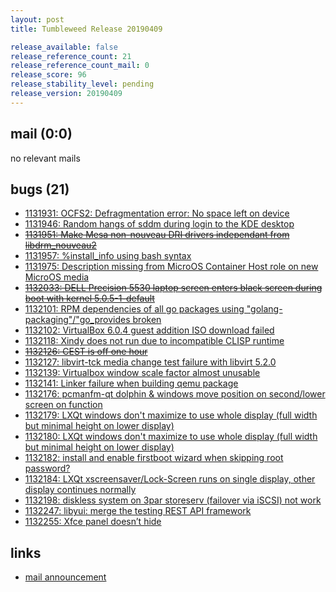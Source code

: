 ```yaml
---
layout: post
title: Tumbleweed Release 20190409

release_available: false
release_reference_count: 21
release_reference_count_mail: 0
release_score: 96
release_stability_level: pending
release_version: 20190409
---
```


## mail (0:0)

no relevant mails

## bugs (21)

<!--more-->

- [1131931: OCFS2:  Defragmentation error: No space left on device](https://bugzilla.opensuse.org/show_bug.cgi?id=1131931)
- [1131946: Random hangs of sddm during login to the KDE desktop](https://bugzilla.opensuse.org/show_bug.cgi?id=1131946)
- ~~[1131951: Make Mesa non-nouveau DRI drivers independant from libdrm_nouveau2](https://bugzilla.opensuse.org/show_bug.cgi?id=1131951)~~
- [1131957: %install_info using bash syntax](https://bugzilla.opensuse.org/show_bug.cgi?id=1131957)
- [1131975: Description missing from MicroOS Container Host role on new MicroOS media](https://bugzilla.opensuse.org/show_bug.cgi?id=1131975)
- ~~[1132033: DELL Precision 5530 laptop screen enters black screen during boot with kernel 5.0.5-1-default](https://bugzilla.opensuse.org/show_bug.cgi?id=1132033)~~
- [1132101: RPM dependencies of all go packages using "golang-packaging"/"go_provides broken](https://bugzilla.opensuse.org/show_bug.cgi?id=1132101)
- [1132102: VirtualBox 6.0.4 guest addition ISO download failed](https://bugzilla.opensuse.org/show_bug.cgi?id=1132102)
- [1132118: Xindy does not run due to incompatible CLISP runtime](https://bugzilla.opensuse.org/show_bug.cgi?id=1132118)
- ~~[1132126: CEST is off one hour](https://bugzilla.opensuse.org/show_bug.cgi?id=1132126)~~
- [1132127: libvirt-tck media change test failure with libvirt 5.2.0](https://bugzilla.opensuse.org/show_bug.cgi?id=1132127)
- [1132139: Virtualbox window scale factor almost unusable](https://bugzilla.opensuse.org/show_bug.cgi?id=1132139)
- [1132141: Linker failure when building qemu package](https://bugzilla.opensuse.org/show_bug.cgi?id=1132141)
- [1132176: pcmanfm-qt dolphin & windows move position on second/lower screen on function](https://bugzilla.opensuse.org/show_bug.cgi?id=1132176)
- [1132179: LXQt windows don't maximize to use whole display (full width but minimal height on lower display)](https://bugzilla.opensuse.org/show_bug.cgi?id=1132179)
- [1132180: LXQt windows don't maximize to use whole display (full width but minimal height on lower display)](https://bugzilla.opensuse.org/show_bug.cgi?id=1132180)
- [1132182: install and enable firstboot wizard when skipping root password?](https://bugzilla.opensuse.org/show_bug.cgi?id=1132182)
- [1132184: LXQt xscreensaver/Lock-Screen runs on single display, other display continues normally](https://bugzilla.opensuse.org/show_bug.cgi?id=1132184)
- [1132198: diskless system on 3par storeserv (failover via iSCSI) not work](https://bugzilla.opensuse.org/show_bug.cgi?id=1132198)
- [1132247: libyui: merge the testing REST API framework](https://bugzilla.opensuse.org/show_bug.cgi?id=1132247)
- [1132255: Xfce panel doesn’t hide](https://bugzilla.opensuse.org/show_bug.cgi?id=1132255)



## links

- [mail announcement](https://lists.opensuse.org/opensuse-factory/2019-04/msg00184.html)
